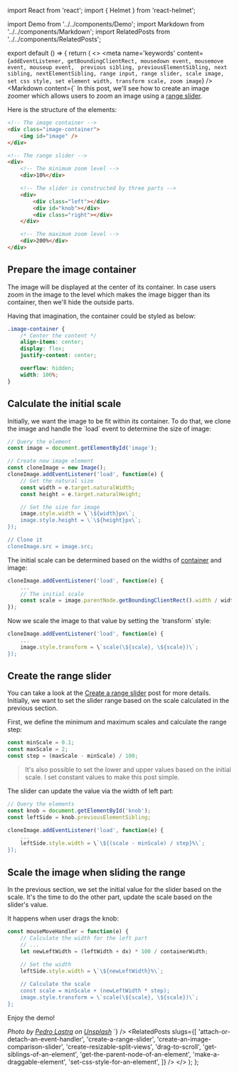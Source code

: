 import React from 'react';
import { Helmet } from 'react-helmet';

import Demo from '../../components/Demo';
import Markdown from '../../components/Markdown';
import RelatedPosts from '../../components/RelatedPosts';

export default () => {
    return (
<>
<Helmet>
    <meta
        name='keywords'
        content={`
            addEventListener, getBoundingClientRect, mousedown event, mousemove event, mouseup event, 
            previous sibling, previousElementSibling, next sibling, nextElementSibling, range input,
            range slider, scale image, set css style, set element width, transform scale,
            zoom image
        `}
    />
</Helmet>
<Markdown
    content={`
In this post, we'll see how to create an image zoomer which allows users to zoom an image using a [range slider](/create-a-range-slider).

Here is the structure of the elements:

~~~ html
<!-- The image container -->
<div class="image-container">
    <img id="image" />
</div>

<!-- The range slider -->
<div>
    <!-- The minimum zoom level -->
    <div>10%</div>

    <!-- The slider is constructed by three parts -->
    <div>
        <div class="left"></div>
        <div id="knob"></div>
        <div class="right"></div>
    </div>

    <!-- The maximum zoom level -->
    <div>200%</div>
</div>
~~~

## Prepare the image container

The image will be displayed at the center of its container. In case users zoom in the image to the level which makes the image bigger than
its container, then we'll hide the outside parts.

Having that imagination, the container could be styled as below:

~~~ css
.image-container {
    /* Center the content */
    align-items: center;
    display: flex;
    justify-content: center;

    overflow: hidden;
    width: 100%;
}
~~~

## Calculate the initial scale

Initially, we want the image to be fit within its container. To do that, we clone the image and handle the \`load\` event
to determine the size of image:

~~~ javascript
// Query the element
const image = document.getElementById('image');

// Create new image element
const cloneImage = new Image();
cloneImage.addEventListener('load', function(e) {
    // Get the natural size
    const width = e.target.naturalWidth;
    const height = e.target.naturalHeight;

    // Set the size for image
    image.style.width = \`\${width}px\`;
    image.style.height = \`\${height}px\`;
});

// Clone it
cloneImage.src = image.src;
~~~

The initial scale can be determined based on the widths of [container](/get-the-parent-node-of-an-element) and image:

~~~ javascript
cloneImage.addEventListener('load', function(e) {
    ...
    // The initial scale
    const scale = image.parentNode.getBoundingClientRect().width / width;
});
~~~

Now we scale the image to that value by setting the \`transform\` style:

~~~ javascript
cloneImage.addEventListener('load', function(e) {
    ...
    image.style.transform = \`scale(\${scale}, \${scale})\`;
});
~~~

## Create the range slider

You can take a look at the [Create a range slider](/create-a-range-slider) post for more details.
Initially, we want to set the slider range based on the scale calculated in the previous section.

First, we define the minimum and maximum scales and calculate the range step:

~~~ javascript
const minScale = 0.1;
const maxScale = 2;
const step = (maxScale - minScale) / 100;
~~~

> It's also possible to set the lower and upper values based on the initial scale. I set constant values
> to make this post simple.

The slider can update the value via the width of left part:

~~~ javascript
// Query the elements
const knob = document.getElementById('knob');
const leftSide = knob.previousElementSibling;

cloneImage.addEventListener('load', function(e) {
    ...
    leftSide.style.width = \`\${(scale - minScale) / step}%\`;
});
~~~

## Scale the image when sliding the range

In the previous section, we set the initial value for the slider based on the scale. It's the time to do the other part,
update the scale based on the slider's value.

It happens when user drags the knob:

~~~ javascript
const mouseMoveHandler = function(e) {
    // Calculate the width for the left part
    // ...
    let newLeftWidth = (leftWidth + dx) * 100 / containerWidth;
    
    // Set the width
    leftSide.style.width = \`\${newLeftWidth}%\`;

    // Calculate the scale
    const scale = minScale + (newLeftWidth * step);
    image.style.transform = \`scale(\${scale}, \${scale})\`;
};
~~~

Enjoy the demo!

_Photo by [Pedro Lastra](https://unsplash.com/@peterlaster) on [Unsplash](https://unsplash.com/photos/Nyvq2juw4_o)_
`}
/>
<Demo src='/demo/zoom-an-image/index.html' />
<RelatedPosts
    slugs={[
        'attach-or-detach-an-event-handler',
        'create-a-range-slider',
        'create-an-image-comparison-slider',
        'create-resizable-split-views',
        'drag-to-scroll',
        'get-siblings-of-an-element',
        'get-the-parent-node-of-an-element',
        'make-a-draggable-element',
        'set-css-style-for-an-element',
    ]}
/>
</>
    );
};
